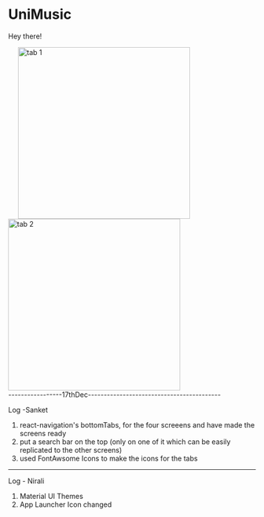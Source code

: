 # UniMusic
Hey there!

<div style="float:right">

<img src="https://user-images.githubusercontent.com/53833059/71555970-343b1f80-2a58-11ea-8593-052353edf483.jpg" width="350" hspace=20 title="tab 1">

<img src="https://user-images.githubusercontent.com/53833059/71555969-343b1f80-2a58-11ea-99cb-88fe48ccd7ed.jpg" width="350" title="tab 2">

</div>
                                         
                                         

-----------------17thDec------------------------------------------

Log -Sanket
1) react-navigation's bottomTabs, for the four screeens and have made the screens ready 
2) put a search bar on the top (only on one of it which can be easily replicated to the other screens)
3) used FontAwsome Icons to make the icons for the tabs 
-------------------------------------------------------------------
Log - Nirali
1) Material UI Themes
2) App Launcher Icon changed

